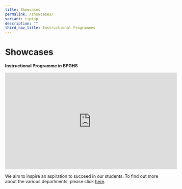 ```yaml
---
title: Showcases
permalink: /showcases/
variant: tiptap
description: ""
third_nav_title: Instructional Programmes
---
```

<h1>Showcases</h1>
<p><strong>Instructional Programme in BPGHS</strong>
</p>
<div class="iframe-wrapper">
<iframe height="315" width="560" allowfullscreen="true" frameborder="0" src="https://www.youtube.com/embed/PH4aCphKsuA"></iframe>
</div>
<p>We aim to inspire an aspiration to succeed in our students. To find out
more about the various departments, please click <a href="https://www.bpghs.moe.edu.sg/english/" rel="noopener noreferrer nofollow" target="_blank">here</a>.</p>